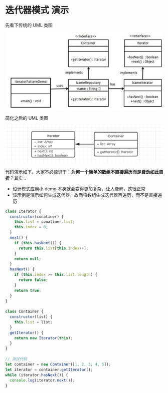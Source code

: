 # 迭代器模式 演示

先看下传统的 UML 类图

![](./img/1.jpg)

简化之后的 UML 类图

![](./img/2.png)

代码演示如下。大家不必惊讶于：**为何一个简单的数组不直接遍历而是费劲如此周折**？其实：

- 设计模式应用小 demo 本身就会变得更加复杂，让人费解，这很正常
- 该示例是演示如何生成迭代器，故而将数组生成迭代器再遍历，而不是直接遍历

```js
class Iterator {
  constructor(conatiner) {
    this.list = conatiner.list;
    this.index = 0;
  }
  next() {
    if (this.hasNext()) {
      return this.list[this.index++];
    }
    return null;
  }
  hasNext() {
    if (this.index >= this.list.length) {
      return false;
    }
    return true;
  }
}

class Container {
  constructor(list) {
    this.list = list;
  }
  getIterator() {
    return new Iterator(this);
  }
}

// 测试代码
let container = new Container([1, 2, 3, 4, 5]);
let iterator = container.getIterator();
while (iterator.hasNext()) {
  console.log(iterator.next());
}
```
